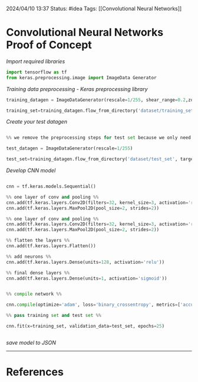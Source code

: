2024/04/10 13:37
Status: #idea
Tags: [[Convolutional Neural Networks]]

# Convolutional Neural Networks Proof of Concept



*Import required libraries*

```python
import tensorflow as tf
from keras.preprocessing.image import ImageData Generator
```

*Training data preprocessing - Keras preprocessing library*

```python
training_datagen = ImageDataGenerator(rescale=1/255, shear_range=0.2,zoom_range=0.2, horizontal_flip=True)

training_set=training_datagen.flow_from_directory('dataset/training_set', target_size=(64,64), batch_size=32, class_mode='binary')

```

*Create your test datagen*

```python

%% we remove the preprocessing steps for test set because we only need to test the model %%

test_datagen = ImageDataGenerator(rescale=1/255)

test_set=training_datagen.flow_from_directory('dataset/test_set', target_size=(64,64), batch_size=32, class_mode='binary')
```


*Develop CNN model*

```python

cnn = tf.keras.models.Sequential()

%% one layer of conv and pooling %%
cnn.add(tf.keras.layers.Conv2D(filters=32, kernel_size=3, activation='relu', input_shape=[64,64,3]))
cnn.add(tf.keras.layers.MaxPool2D(pool_size=2, strides=2))

%% one layer of conv and pooling %%
cnn.add(tf.keras.layers.Conv2D(filters=32, kernel_size=3, activation='relu'))
cnn.add(tf.keras.layers.MaxPool2D(pool_size=2, strides=2))

%% flatten the layers %%
cnn.add(tf.keras.layers.Flatten())

%% add neurons %%
cnn.add(tf.keras.layers.Dense(units=128, activation='relu'))

%% final dense layers %%
cnn.add(tf.keras.layers.Dense(units=1, activation='sigmoid'))


%% compile network %%

cnn.compile(optimize='adam', loss='binary_crossentropy', metrics=['accuracy'])

%% pass training set and test set %%

cnn.fit(x=training_set, validation_data=test_set, epochs=25)



```

*save model to JSON*




---
# References
